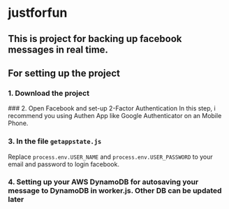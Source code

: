 # justforfun
<h2>This is project for backing up facebook messages in real time.</h2>

<h2>For setting up the project</h2>

<h3>1. Download the project</h3>
### 2. Open Facebook and set-up 2-Factor Authentication
In this step, i recommend you using Authen App like Google Authenticator on an Mobile Phone.

### 3. In the file `getappstate.js` 
Replace  `process.env.USER_NAME` and `process.env.USER_PASSWORD` to 
your email and password to login facebook.

### 4. Setting up your AWS DynamoDB for autosaving your message to DynamoDB in worker.js. Other DB can be updated later 
